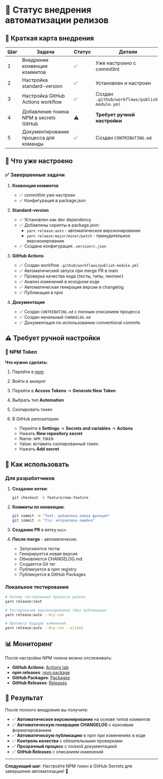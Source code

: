 # 📍 Статус внедрения автоматизации релизов

## 🚩 Краткая карта внедрения

| Шаг | Задача                                 | Статус | Детали                                        |
| --- | -------------------------------------- | ------ | --------------------------------------------- |
| 1   | Внедрение конвенции коммитов           | ✅     | Уже настроено с commitlint                    |
| 2   | Настройка standard-version             | ✅     | Установлен и настроен                         |
| 3   | Настройка GitHub Actions workflow      | ✅     | Создан `.github/workflows/publish-module.yml` |
| 4   | Добавление токена NPM в secrets GitHub | ⚠️     | **Требует ручной настройки**                  |
| 5   | Документирование процесса для команды  | ✅     | Создан `CONTRIBUTING.md`                      |

## 🔧 Что уже настроено

### ✅ Завершенные задачи

1. **Конвенция коммитов**

   - ✅ commitlint уже настроен
   - ✅ Конфигурация в package.json

2. **Standard-version**

   - ✅ Установлен как dev dependency
   - ✅ Добавлены скрипты в package.json:
     - `yarn release:auto` - автоматическое версионирование
     - `yarn release:major/minor/patch` - принудительное версионирование
   - ✅ Создана конфигурация `.versionrc.json`

3. **GitHub Actions**

   - ✅ Создан workflow `.github/workflows/publish-module.yml`
   - ✅ Автоматический запуск при merge PR в main
   - ✅ Проверка качества кода (тесты, типы, линтинг)
   - ✅ Анализ изменений в исходном коде
   - ✅ Автоматическая генерация версии и changelog
   - ✅ Публикация в npm

4. **Документация**
   - ✅ Создан `CONTRIBUTING.md` с полным описанием процесса
   - ✅ Создан начальный `CHANGELOG.md`
   - ✅ Документация по использованию conventional commits

## ⚠️ Требует ручной настройки

### 🔐 NPM Token

**Что нужно сделать:**

1. Перейти в [npm](https://www.npmjs.com/)
2. Войти в аккаунт
3. Перейти в **Access Tokens** → **Generate New Token**
4. Выбрать тип **Automation**
5. Скопировать токен

6. В GitHub репозитории:
   - Перейти в **Settings** → **Secrets and variables** → **Actions**
   - Нажать **New repository secret**
   - Name: `NPM_TOKEN`
   - Value: вставить скопированный токен
   - Нажать **Add secret**

## 🚀 Как использовать

### Для разработчиков

1. **Создание ветки**:

   ```bash
   git checkout -b feature/new-feature
   ```

2. **Коммиты по конвенции**:

   ```bash
   git commit -m "feat: добавлена новая функция"
   git commit -m "fix: исправлена ошибка"
   ```

3. **Создание PR** в ветку `main`

4. **После merge** - автоматически:
   - Запускаются тесты
   - Генерируется новая версия
   - Обновляется CHANGELOG.md
   - Создается Git тег
   - Публикуется в npm registry
   - Публикуется в GitHub Packages

### Локальное тестирование

```bash
# Полное тестирование процесса релиза
yarn release:test

# Тестирование версионирования (без публикации)
yarn release:auto --dry-run

# Просмотр будущих изменений
yarn release:auto --dry-run --silent
```

## 📊 Мониторинг

После настройки NPM токена можно отслеживать:

- **GitHub Actions**: [Actions tab](https://github.com/leonidmolchanov/react-native-cloudpayments-sdk/actions)
- **npm releases**: [npm package](https://www.npmjs.com/package/@lm/react-native-cloudpayments)
- **GitHub Packages**: [Packages](https://github.com/leonidmolchanov/react-native-cloudpayments-sdk/pkgs/npm/react-native-cloudpayments)
- **GitHub Releases**: [Releases](https://github.com/leonidmolchanov/react-native-cloudpayments-sdk/releases)

## 🎉 Результат

После полного внедрения вы получите:

- ✅ **Автоматическое версионирование** на основе типов коммитов
- ✅ **Автоматическую генерацию CHANGELOG** с красивым форматированием
- ✅ **Автоматическую публикацию** в npm при изменениях в коде
- ✅ **Контроль качества** с обязательными проверками
- ✅ **Прозрачный процесс** с полной документацией
- ✅ **GitHub Releases** с описанием изменений

---

**Следующий шаг**: Настройте NPM токен в GitHub Secrets для завершения автоматизации! 🚀

